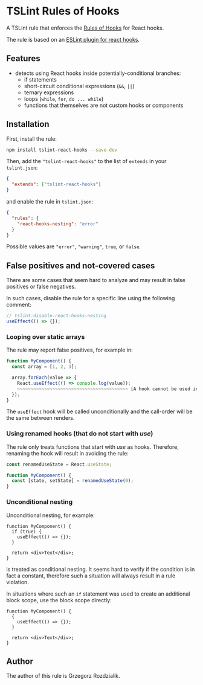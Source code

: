 # TSLint Rules of Hooks

A TSLint rule that enforces the [Rules of Hooks](https://reactjs.org/docs/hooks-rules.html) for
React hooks.

The rule is based on an [ESLint plugin for react hooks](https://github.com/facebook/react/blob/master/packages/eslint-plugin-react-hooks/README.md).

## Features

- detects using React hooks inside potentially-conditional branches:
  - if statements
  - short-circuit conditional expressions (`&&`, `||`)
  - ternary expressions
  - loops (`while`, `for`, `do ... while`)
  - functions that themselves are not custom hooks or components

## Installation

First, install the rule:

```sh
npm install tslint-react-hooks --save-dev
```

Then, add the `"tslint-react-hooks"` to the list of `extends` in your `tslint.json`:

```json
{
  "extends": ["tslint-react-hooks"]
}
```

and enable the rule in `tslint.json`:

```json
{
  "rules": {
    "react-hooks-nesting": "error"
  }
}
```

Possible values are `"error"`, `"warning"`, `true`, or `false`.

## False positives and not-covered cases

There are some cases that seem hard to analyze and may result in false positives or false negatives.

In such cases, disable the rule for a specific line using the following comment:

```ts
// tslint:disable:react-hooks-nesting
useEffect(() => {});
```

### Looping over static arrays

The rule may report false positives, for example in:

```ts
function MyComponent() {
  const array = [1, 2, 3];

  array.forEach(value => {
    React.useEffect(() => console.log(value));
    ~~~~~~~~~~~~~~~~~~~~~~~~~~~~~~~~~~~~~~~~~ [A hook cannot be used inside of another function]
  });
}
```

The `useEffect` hook will be called unconditionally and the call-order will be the same between
renders.

### Using renamed hooks (that do not start with _use_)

The rule only treats functions that start with _use_ as hooks. Therefore, renaming the hook will
result in avoiding the rule:

```ts
const renamedUseState = React.useState;

function MyComponent() {
  const [state, setState] = renamedUseState(0);
}
```

### Unconditional nesting

Unconditional nesting, for example:

```tsx
function MyComponent() {
  if (true) {
    useEffect(() => {});
  }

  return <div>Text</div>;
}
```

is treated as conditional nesting. It seems hard to verify if the condition is in fact a constant,
therefore such a situation will always result in a rule violation.

In situations where such an `if` statement was used to create an additional block scope, use the
block scope directly:

```tsx
function MyComponent() {
  {
    useEffect(() => {});
  }

  return <div>Text</div>;
}
```

## Author

The author of this rule is Grzegorz Rozdzialik.

